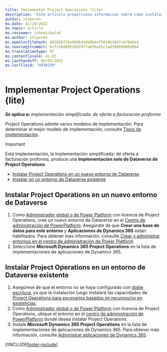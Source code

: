 ```yaml
---
title: Implementar Project Operations (lite)
description: 'Este artículo proporciona información sobre cómo instalar Project Operations de forma simplificada: del acuerdo a la facturación proforma.'
author: stsporen
ms.date: 02/28/2022
ms.topic: article
ms.reviewer: johnmichalak
ms.author: stsporen
ms.openlocfilehash: 86293b725e86db3d4b8bdaf5810b16b7c670e8a3
ms.sourcegitcommit: 6cfc50d89528df977a8f6a55c1ad39d99800d9b4
ms.translationtype: HT
ms.contentlocale: es-ES
ms.lasthandoff: 06/03/2022
ms.locfileid: "8930339"
---
```

# <a name="deploy-project-operations---lite"></a>Implementar Project Operations (lite)

_**Se aplica a:** implementación simplificada: de oferta a facturación proforma_



Project Operations admite varios modelos de implementación. Para determinar el mejor modelo de implementación, consulte [Tipos de implementación](determine-deployment-type.md).


> [!IMPORTANT]
> Esta implementación, la implementación simplificada: de oferta a facturación proforma, produce una **implementación solo de Dataverse de Project Operations**.

- [Instalar Project Operations en un nuevo entorno de Dataverse](#new)
- [Instalar en un entorno de Dataverse existente](#existing)



## <a name="install-project-operations-to-a-new-dataverse-environment"></a><a name="new"></a>Instalar Project Operations en un nuevo entorno de Dataverse

1. Como [Administrador global o de Power Platform](/power-platform/admin/global-service-administrators-can-administer-without-license) con licencia de Project Operations, cree un nuevo entorno de Dataverse en el [Centro de administración de PowerPlatform](https://admin.powerplatform.com). Asegúrate de que **Crear una base de datos para este entorno** y **Aplicaciones de Dynamics 365** están habilitados. Para obtener más información, consulte [Crear y administrar entornos en el centro de administración de Power Platform](/power-platform/admin/create-environment#create-an-environment-in-the-power-platform-admin-center).
2. Seleccione **Microsoft Dynamics 365 Project Operations** en la lista de implementaciones de aplicaciones de Dynamics 365.


## <a name="install-project-operations-to-an-existing-dataverse-environment"></a><a name="existing"></a>Instalar Project Operations en un entorno de Dataverse existente
1. Asegúrese de que el entorno no se haya configurado con [doble escritura](/dynamics365/fin-ops-core/dev-itpro/data-entities/dual-write/dual-write-overview), ya que la instalación luego instalará las capacidades de [Project Operations para escenarios basados en recursos/no en existencias](project-operations-integrated-deployment-overview.md).
2. Como [Administrador global o de Power Platform](/power-platform/admin/global-service-administrators-can-administer-without-license) con licencia de Project Operations, ubique el entorno en el [centro de administración de PowerPlatform](https://admin.powerplatform.com) donde desea instalar Project Operations.
3. Instale **Microsoft Dynamics 365 Project Operations** en la lista de implementaciones de aplicaciones de Dynamics 365. Para obtener más información, consulte [Administrar aplicaciones de Dynamics 365](/power-platform/admin/manage-apps).




[!INCLUDE[footer-include](../includes/footer-banner.md)]

